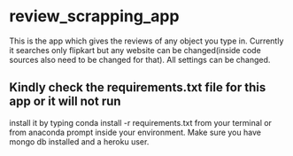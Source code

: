 # review_scrapping_app
This is the app which gives the reviews of any object you type in. Currently it searches only flipkart but any website can be changed(inside code sources also need to be changed for that). All settings can be changed.
## Kindly check the requirements.txt file for this app or it will not run
install it by typing conda install -r requirements.txt from your terminal or from anaconda prompt inside your environment.
 Make sure you have mongo db installed and a heroku user.

